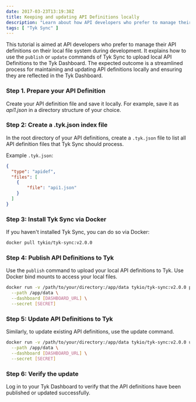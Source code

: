 ```yaml
---
date: 2017-03-23T13:19:38Z
title: Keeping and updating API Definitions locally
description: "Learn about how API developers who prefer to manage their API definitions on their local file system during development can use the `publish` or `update` commands of Tyk Sync to upload local API configurations to the Tyk Dashboard."
tags: [ "Tyk Sync" ]
---
```


This tutorial is aimed at API developers who prefer to manage their API definitions on their local file system during development. It explains how to use the `publish` or `update` commands of Tyk Sync to upload local API Definitions to the Tyk Dashboard. The expected outcome is a streamlined process for maintaining and updating API definitions locally and ensuring they are reflected in the Tyk Dashboard.

### Step 1. Prepare your API Definition

Create your API definition file and save it locally. For example, save it as *api1.json* in a directory structure of your choice.

### Step 2: Create a .tyk.json index file

In the root directory of your API definitions, create a `.tyk.json` file to list all API definition files that Tyk Sync should process.

Example `.tyk.json`:
```json
{
  "type": "apidef",
  "files": [
    { 
        "file": "api1.json" 
    }
  ]
}
```

### Step 3: Install Tyk Sync via Docker

If you haven't installed Tyk Sync, you can do so via Docker:

```bash
docker pull tykio/tyk-sync:v2.0.0
```

### Step 4: Publish API Definitions to Tyk

Use the `publish` command to upload your local API definitions to Tyk. Use Docker bind mounts to access your local files.

```bash
docker run -v /path/to/your/directory:/app/data tykio/tyk-sync:v2.0.0 publish \
  --path /app/data \
  --dashboard [DASHBOARD_URL] \
  --secret [SECRET]
```

### Step 5: Update API Definitions to Tyk

Similarly, to update existing API definitions, use the update command.

```bash
docker run -v /path/to/your/directory:/app/data tykio/tyk-sync:v2.0.0 update \
  --path /app/data \
  --dashboard [DASHBOARD_URL] \
  --secret [SECRET]
```

### Step 6: Verify the update

Log in to your Tyk Dashboard to verify that the API definitions have been published or updated successfully.